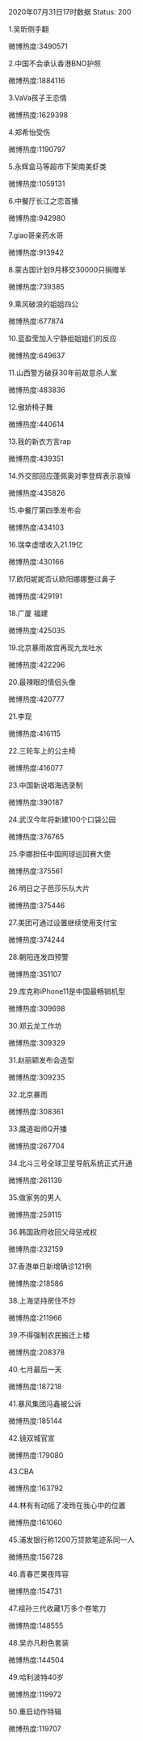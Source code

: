2020年07月31日17时数据
Status: 200

1.吴昕侧手翻

微博热度:3490571

2.中国不会承认香港BNO护照

微博热度:1884116

3.VaVa孩子王恋情

微博热度:1629398

4.郑希怡受伤

微博热度:1190797

5.永辉盒马等超市下架南美虾类

微博热度:1059131

6.中餐厅长江之恋首播

微博热度:942980

7.giao哥亲药水哥

微博热度:913942

8.蒙古国计划9月移交30000只捐赠羊

微博热度:739385

9.乘风破浪的姐姐四公

微博热度:677874

10.蓝盈莹加入宁静组姐姐们的反应

微博热度:649637

11.山西警方破获30年前故意杀人案

微博热度:483836

12.傲娇椅子舞

微博热度:440614

13.我的新衣方言rap

微博热度:439351

14.外交部回应蓬佩奥对李登辉表示哀悼

微博热度:435826

15.中餐厅第四季发布会

微博热度:434103

16.瑞幸虚增收入21.19亿

微博热度:430166

17.欧阳妮妮否认欧阳娜娜整过鼻子

微博热度:429191

18.广厦 福建

微博热度:425035

19.北京暴雨故宫再现九龙吐水

微博热度:422296

20.最辣眼的情侣头像

微博热度:420777

21.李现

微博热度:416115

22.三轮车上的公主椅

微博热度:416077

23.中国新说唱海选录制

微博热度:390187

24.武汉今年将新建100个口袋公园

微博热度:376765

25.李娜担任中国网球巡回赛大使

微博热度:375561

26.明日之子芭莎乐队大片

微博热度:375446

27.美团可通过设置继续使用支付宝

微博热度:374244

28.朝阳连发四预警

微博热度:351107

29.库克称iPhone11是中国最畅销机型

微博热度:309698

30.郑云龙工作坊

微博热度:309329

31.赵丽颖发布会造型

微博热度:309235

32.北京暴雨

微博热度:308361

33.魔道祖师Q开播

微博热度:267704

34.北斗三号全球卫星导航系统正式开通

微博热度:261139

35.做家务的男人

微博热度:259115

36.韩国政府收回父母惩戒权

微博热度:232159

37.香港单日新增确诊121例

微博热度:218586

38.上海坚持房住不炒

微博热度:211966

39.不得强制农民搬迁上楼

微博热度:208378

40.七月最后一天

微博热度:187218

41.暴风集团冯鑫被公诉

微博热度:185144

42.镜双城官宣

微博热度:179080

43.CBA

微博热度:163792

44.林有有动摇了凌玲在我心中的位置

微博热度:161060

45.浦发银行称1200万贷款笔迹系同一人

微博热度:156728

46.青春芒果夜阵容

微博热度:154731

47.祖孙三代收藏1万多个卷笔刀

微博热度:148555

48.吴亦凡粉色套装

微博热度:144504

49.哈利波特40岁

微博热度:119972

50.重启动作特辑

微博热度:119707

